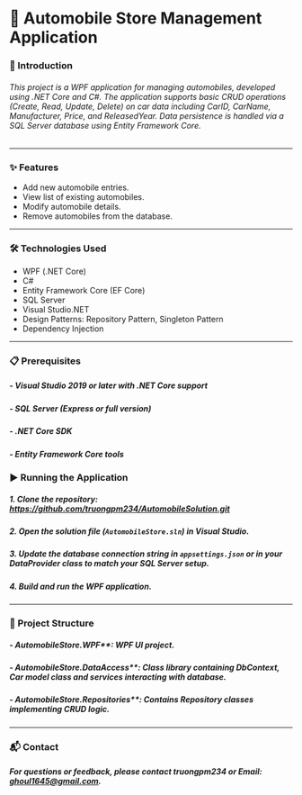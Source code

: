 # 🚗 Automobile Store Management Application

### 📝 Introduction

###### This project is a WPF application for managing automobiles, developed using .NET Core and C#. The application supports basic CRUD operations (Create, Read, Update, Delete) on car data including CarID, CarName, Manufacturer, Price, and ReleasedYear. Data persistence is handled via a SQL Server database using Entity Framework Core.
---

### ✨ Features

-  Add new automobile entries.
-  View list of existing automobiles.
-  Modify automobile details.
-  Remove automobiles from the database.
---

### 🛠️ Technologies Used

- WPF (.NET Core)
- C#
- Entity Framework Core (EF Core)
- SQL Server
- Visual Studio.NET
- Design Patterns: Repository Pattern, Singleton Pattern
- Dependency Injection
---

### 📋 Prerequisites

##### - Visual Studio 2019 or later with .NET Core support
##### - SQL Server (Express or full version)
##### - .NET Core SDK
##### - Entity Framework Core tools

### ▶️ Running the Application

##### 1. Clone the repository: https://github.com/truongpm234/AutomobileSolution.git  
##### 2. Open the solution file (`AutomobileStore.sln`) in Visual Studio.  
##### 3. Update the database connection string in `appsettings.json` or in your DataProvider class to match your SQL Server setup.  
##### 4. Build and run the WPF application.  
---

### 📁 Project Structure

##### - AutomobileStore.WPF**: WPF UI project.  
##### - AutomobileStore.DataAccess**: Class library containing DbContext, Car model class and services interacting with database.  
##### - AutomobileStore.Repositories**: Contains Repository classes implementing CRUD logic.  
---

### 📬 Contact

##### For questions or feedback, please contact truongpm234 or Email: ghoul1645@gmail.com.
